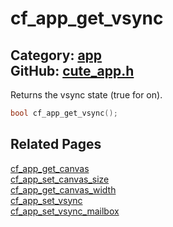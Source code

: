[//]: # (This file is automatically generated by Cute Framework's docs parser.)
[//]: # (Do not edit this file by hand!)
[//]: # (See: https://github.com/RandyGaul/cute_framework/blob/master/samples/docs_parser.cpp)
[](../header.md ':include')

# cf_app_get_vsync

Category: [app](/api_reference?id=app)  
GitHub: [cute_app.h](https://github.com/RandyGaul/cute_framework/blob/master/include/cute_app.h)  
---

Returns the vsync state (true for on).

```cpp
bool cf_app_get_vsync();
```

## Related Pages

[cf_app_get_canvas](/app/cf_app_get_canvas.md)  
[cf_app_set_canvas_size](/app/cf_app_set_canvas_size.md)  
[cf_app_get_canvas_width](/app/cf_app_get_canvas_width.md)  
[cf_app_set_vsync](/app/cf_app_set_vsync.md)  
[cf_app_set_vsync_mailbox](/app/cf_app_set_vsync_mailbox.md)  
